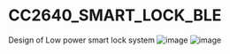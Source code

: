 # CC2640_SMART_LOCK_BLE
Design of Low power smart lock system
![image](https://github.com/user-attachments/assets/a42d19af-9433-46b5-b508-1c3e66ea234a)
![image](https://github.com/user-attachments/assets/f615f1a3-dba2-4bbc-abef-9eb8f9d3dea4)
